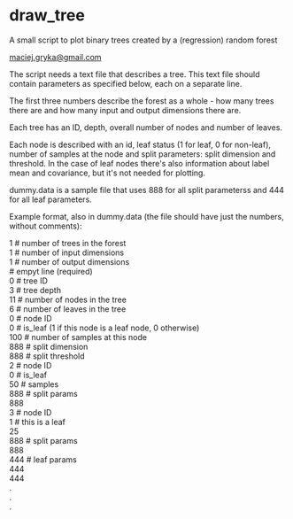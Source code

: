 draw_tree
=========
A small script to plot binary trees created by a (regression) random forest

maciej.gryka@gmail.com

The script needs a text file that describes a tree. This text file should contain parameters as specified below, each on a separate line.

The first three numbers describe the forest as a whole - how many trees there are and how many input and output dimensions there are. 

Each tree has an ID, depth, overall number of nodes and number of leaves. 

Each node is described with an id, leaf status (1 for leaf, 0 for non-leaf), number of samples at the node and split parameters: split dimension and threshold. In the case of leaf nodes there's also information about label mean and covariance, but it's not needed for plotting.

dummy.data is a sample file that uses 888 for all split parameterss and 444 for all leaf parameters.

Example format, also in dummy.data (the file should have just the numbers, without comments):

1   # number of trees in the forest  
1   # number of input dimensions  
1   # number of output dimensions  
    # empyt line (required)  
0   # tree ID  
3   # tree depth  
11  # number of nodes in the tree  
6   # number of leaves in the tree  
0   # node ID  
0   # is_leaf (1 if this node is a leaf node, 0 otherwise)  
100 # number of samples at this node  
888 # split dimension  
888 # split threshold  
2   # node ID  
0   # is_leaf  
50  # samples  
888 # split params  
888  
3   # node ID  
1   # this is a leaf  
25  
888 # split params  
888  
444 # leaf params  
444  
444  
.  
.  
.  
